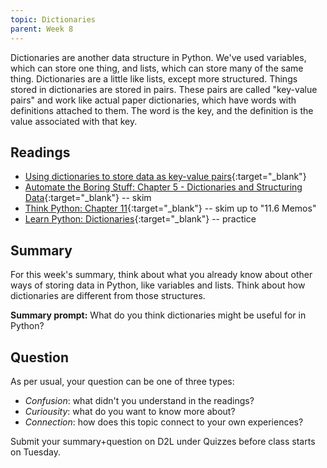 ```yaml
---
topic: Dictionaries
parent: Week 8
---
```


Dictionaries are another data structure in Python. We've used variables, which can store one thing, and lists, which can store many of the same thing. Dictionaries are a little like lists, except more structured. Things stored in dictionaries are stored in pairs. These pairs are called "key-value pairs" and work like actual paper dictionaries, which have words with definitions attached to them. The word is the key, and the definition is the value associated with that key.

## Readings

* [Using dictionaries to store data as key-value pairs](http://www.compciv.org/guides/python/fundamentals/dictionaries-overview/){:target="_blank"}
* [Automate the Boring Stuff: Chapter 5 - Dictionaries and Structuring Data](https://automatetheboringstuff.com/chapter5/){:target="_blank"} -- skim
* [Think Python: Chapter 11](http://greenteapress.com/thinkpython2/html/thinkpython2012.html){:target="_blank"} -- skim up to "11.6 Memos"
* [Learn Python: Dictionaries](https://www.learnpython.org/en/Dictionaries){:target="_blank"} -- practice

## Summary

For this week's summary, think about what you already know about other ways of storing data in Python, like variables and lists. Think about how dictionaries are different from those structures.

**Summary prompt:** What do you think dictionaries might be useful for in Python?

## Question

As per usual, your question can be one of three types:
* *Confusion*: what didn't you understand in the readings?
* *Curiousity*: what do you want to know more about?
* *Connection*: how does this topic connect to your own experiences?

Submit your summary+question on D2L under Quizzes before class starts on Tuesday.




